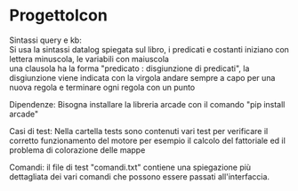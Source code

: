 # ProgettoIcon

Sintassi query e kb:  
 Si usa la sintassi datalog spiegata sul libro, i predicati e costanti iniziano con lettera minuscola, le variabili con maiuscola  
 una clausola ha la forma "predicato : disgiunzione di predicati", la disgiunzione viene indicata con la virgola
andare sempre a capo per una nuova regola e terminare ogni regola con un punto

Dipendenze:
Bisogna installare la libreria arcade con il comando "pip install arcade"

Casi di test:
Nella cartella tests sono contenuti vari test per verificare il corretto funzionamento del motore per esempio il calcolo del fattoriale
ed il problema di colorazione delle mappe

Comandi:
il file di test "comandi.txt" contiene una spiegazione più dettagliata dei vari comandi che possono essere passati all'interfaccia.
